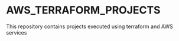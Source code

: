 # AWS_TERRAFORM_PROJECTS
This repository contains projects executed using terraform and AWS services 

